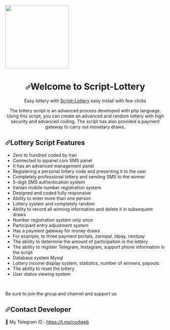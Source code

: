 <a href="https://github.com/RezaValikhani/Script-Lottery">
    <themed-picture data-catalyst-inline="true"><picture>
      <source media="(prefers-color-scheme: dark)" srcset="https://user-images.githubusercontent.com/27927279/227711552-d2bc1089-5666-477b-9be7-d7e50a5286dc.png">
      <img width="200" height="200" src="https://rezavalikhani.ir/github/icon0.png">
    </picture></themed-picture>
  </a>
</p>
<h1 align="center" tabindex="-1" dir="auto"><a id="user-content-welcome-to-lottery" class="anchor" aria-hidden="true" href="#welcome-to-lottery"><svg class="octicon octicon-link" viewBox="0 0 16 16" version="1.1" width="16" height="16" aria-hidden="true"><path d="m7.775 3.275 1.25-1.25a3.5 3.5 0 1 1 4.95 4.95l-2.5 2.5a3.5 3.5 0 0 1-4.95 0 .751.751 0 0 1 .018-1.042.751.751 0 0 1 1.042-.018 1.998 1.998 0 0 0 2.83 0l2.5-2.5a2.002 2.002 0 0 0-2.83-2.83l-1.25 1.25a.751.751 0 0 1-1.042-.018.751.751 0 0 1-.018-1.042Zm-4.69 9.64a1.998 1.998 0 0 0 2.83 0l1.25-1.25a.751.751 0 0 1 1.042.018.751.751 0 0 1 .018 1.042l-1.25 1.25a3.5 3.5 0 1 1-4.95-4.95l2.5-2.5a3.5 3.5 0 0 1 4.95 0 .751.751 0 0 1-.018 1.042.751.751 0 0 1-1.042.018 1.998 1.998 0 0 0-2.83 0l-2.5 2.5a1.998 1.998 0 0 0 0 2.83Z"></path></svg></a>Welcome to Script-Lottery</h1>
<p align="center" dir="auto">
Easy lottery with <a href="https://github.com/RezaValikhani/Script-Lottery">Script-Lottery</a> easy install with few clicks
</p>
<p align="center" dir="auto">
The lottery script is an advanced process developed with php language. Using this script, you can create an advanced and random lottery with high security and advanced coding. The script has also provided a payment gateway to carry out monetary draws.
</p>
<h2 tabindex="-1" dir="auto"><a id="user-content-wizwiz-facilities" class="anchor" aria-hidden="true" href="#wizwiz-facilities"><svg class="octicon octicon-link" viewBox="0 0 16 16" version="1.1" width="16" height="16" aria-hidden="true"><path d="m7.775 3.275 1.25-1.25a3.5 3.5 0 1 1 4.95 4.95l-2.5 2.5a3.5 3.5 0 0 1-4.95 0 .751.751 0 0 1 .018-1.042.751.751 0 0 1 1.042-.018 1.998 1.998 0 0 0 2.83 0l2.5-2.5a2.002 2.002 0 0 0-2.83-2.83l-1.25 1.25a.751.751 0 0 1-1.042-.018.751.751 0 0 1-.018-1.042Zm-4.69 9.64a1.998 1.998 0 0 0 2.83 0l1.25-1.25a.751.751 0 0 1 1.042.018.751.751 0 0 1 .018 1.042l-1.25 1.25a3.5 3.5 0 1 1-4.95-4.95l2.5-2.5a3.5 3.5 0 0 1 4.95 0 .751.751 0 0 1-.018 1.042.751.751 0 0 1-1.042.018 1.998 1.998 0 0 0-2.83 0l-2.5 2.5a1.998 1.998 0 0 0 0 2.83Z"></path></svg></a>Lottery Script Features</h2>
<ul dir="auto">
<li>Zero to hundred coded by Iran</li>
<li>Connected to ippanel.com SMS panel</li>
<li>It has an advanced management panel</li>
<li>Registering a personal lottery code and presenting it to the user</li>
<li>Completely professional lottery and sending SMS to the winner</li>
<li>5-digit SMS authentication system</li>
<li>Iranian mobile number registration system</li>
<li>Designed and coded fully responsive</li>
<li>Ability to enter more than one person</li>
<li>Lottery system and completely random</li>
<li>Ability to record all winning information and delete it in subsequent draws</li>
<li>Number registration system only once</li>
<li>Participant entry adjustment system</li>
<li>Has a payment gateway for money draws</li>
<li>For example, to three payment portals, zarinpal, idpay, nextpay</li>
<li>The ability to determine the amount of participation in the lottery</li>
<li>The ability to register Telegram, Instagram, support phone information in the script</li>
<li>Database system Mysql</li>
<li>Lottery income display system, statistics, number of winners, payouts</li>
<li>The ability to reset the lottery</li>
<li>User status viewing system</li>
</ul>
<br>
<p dir="auto">Be sure to join the group and channel and support us</p>
<h2 tabindex="-1" dir="auto"><a id="user-content-contact-developer" class="anchor" aria-hidden="true" href="#contact-developer"><svg class="octicon octicon-link" viewBox="0 0 16 16" version="1.1" width="16" height="16" aria-hidden="true"><path d="m7.775 3.275 1.25-1.25a3.5 3.5 0 1 1 4.95 4.95l-2.5 2.5a3.5 3.5 0 0 1-4.95 0 .751.751 0 0 1 .018-1.042.751.751 0 0 1 1.042-.018 1.998 1.998 0 0 0 2.83 0l2.5-2.5a2.002 2.002 0 0 0-2.83-2.83l-1.25 1.25a.751.751 0 0 1-1.042-.018.751.751 0 0 1-.018-1.042Zm-4.69 9.64a1.998 1.998 0 0 0 2.83 0l1.25-1.25a.751.751 0 0 1 1.042.018.751.751 0 0 1 .018 1.042l-1.25 1.25a3.5 3.5 0 1 1-4.95-4.95l2.5-2.5a3.5 3.5 0 0 1 4.95 0 .751.751 0 0 1-.018 1.042.751.751 0 0 1-1.042.018 1.998 1.998 0 0 0-2.83 0l-2.5 2.5a1.998 1.998 0 0 0 0 2.83Z"></path></svg></a>Contact Developer</h2>
<g-emoji class="g-emoji" alias="gem" fallback-src="https://github.githubassets.com/images/icons/emoji/unicode/1f48e.png">💎</g-emoji> My Telegram ID : <a href="https://t.me/codweb" rel="nofollow">https://t.me/codweb</a></p>
<br>
